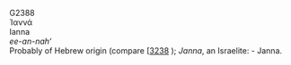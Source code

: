 G2388  
Ἰαννά  
Ianna  
*ee-an-nah‘*  
Probably of Hebrew origin (compare \[[3238](h3238) ); *Janna*, an
Israelite: - Janna.  
